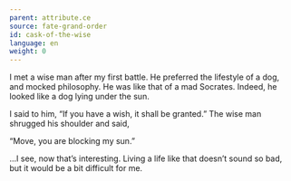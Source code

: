 ```yaml
---
parent: attribute.ce
source: fate-grand-order
id: cask-of-the-wise
language: en
weight: 0
---
```


I met a wise man after my first battle.
He preferred the lifestyle of a dog, and mocked philosophy.
He was like that of a mad Socrates.
Indeed, he looked like a dog lying under the sun.

I said to him, “If you have a wish, it shall be granted.”
The wise man shrugged his shoulder and said,

“Move, you are blocking my sun.”

…I see, now that’s interesting.
Living a life like that doesn’t sound so bad, but it would be a bit difficult for me.
